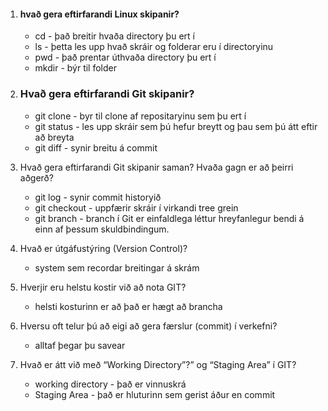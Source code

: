 1. #### hvað gera eftirfarandi Linux skipanir?
   * cd - það breitir hvaða directory þu ert í
   * ls - þetta les upp hvað skráir og folderar eru í directoryinu
   * pwd - það prentar úthvaða directory þu ert í
   * mkdir - býr til folder

2. ### Hvað gera eftirfarandi Git skipanir?
   * git clone - byr til clone af repositaryinu sem þu ert í
   * git status - les upp skráir sem þú hefur breytt og þau sem þú átt eftir að breyta
   * git diff - synir breitu á commit

3. Hvað gera eftirfarandi Git skipanir saman? Hvaða gagn er að þeirri aðgerð?
   * git log - synir commit historyið
   * git checkout - uppfærir skráir í virkandi tree grein
   * git branch -  branch í Git er einfaldlega léttur hreyfanlegur bendi á einn af þessum skuldbindingum.

4. Hvað er útgáfustýring (Version Control)?
     * system sem recordar breitingar á skrám

5. Hverjir eru helstu kostir við að nota GIT?
    * helsti kosturinn er að það er hægt að brancha

6. Hversu oft telur þú að eigi að gera færslur (commit) í verkefni?
    * alltaf þegar þu savear

7. Hvað er átt við með “Working Directory”?” og “Staging Area” í GIT?
    * working directory - það er vinnuskrá
    * Staging Area - það er hluturinn sem gerist áður en commit